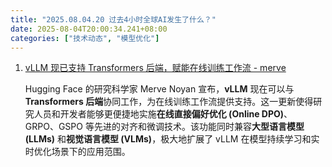 ```yaml
---
title: "2025.08.04.20 过去4小时全球AI发生了什么？"
date: 2025-08-04T20:00:34.241+08:00
categories: ["技术动态", "模型优化"]
---
```


1. [vLLM 现已支持 Transformers 后端，赋能在线训练工作流 - merve](https://x.com/mervenoyann/status/1952309000696897727)

   Hugging Face 的研究科学家 Merve Noyan 宣布，**vLLM** 现在可以与 **Transformers 后端**协同工作，为在线训练工作流提供支持。这一更新使得研究人员和开发者能够更便捷地实施**在线直接偏好优化 (Online DPO)**、GRPO、GSPO 等先进的对齐和微调技术。该功能同时兼容**大型语言模型 (LLMs)** 和**视觉语言模型 (VLMs)**，极大地扩展了 vLLM 在模型持续学习和实时优化场景下的应用范围。